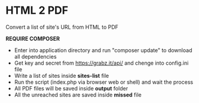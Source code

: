 HTML 2 PDF
===============

Convert a list of site's URL from HTML to PDF

**REQUIRE COMPOSER**

 - Enter into application directory and run "composer update" to download all dependencies
 - Get key and secret from https://grabz.it/api/ and chenge into config.ini file
 - Write a list of sites inside **sites-list** file
 - Run the script (index.php via browser web or shell) and wait the process
 - All PDF files will be saved inside **output** folder
 - All the unreached sites are saved inside **missed** file
